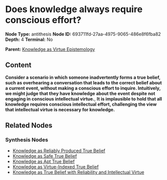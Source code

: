 # Does knowledge always require conscious effort?

**Node Type:** antithesis
**Node ID:** 693711fd-27aa-4975-9065-486e8f6fba82
**Depth:** 4
**Terminal:** No

**Parent:** [Knowledge as Virtue Epistemology](knowledge-as-virtue-epistemology-synthesis-73f17771-7858-4c6a-ac02-12aaac18abd1.md)

## Content

**Consider a scenario in which someone inadvertently forms a true belief, such as overhearing a conversation that leads to the correct belief about a current event, without making a conscious effort to inquire. Intuitively, we might judge that they have knowledge about the event despite not engaging in conscious intellectual virtue.**, **It is implausible to hold that all knowledge requires conscious intellectual effort, challenging the view that intellectual virtue is necessary for knowledge.**

## Related Nodes

### Synthesis Nodes

- [Knowledge as Reliably Produced True Belief](knowledge-as-reliably-produced-true-belief-synthesis-a61b5456-0bf1-4e86-b59d-eb38ad7ff670.md)
- [Knowledge as Safe True Belief](knowledge-as-safe-true-belief-synthesis-f55a0b46-fd3c-4fb2-8ab4-1a8039c2d7b1.md)
- [Knowledge as Apt True Belief](knowledge-as-apt-true-belief-synthesis-a08563c1-9208-4329-a26c-7f9de419bcc2.md)
- [Knowledge as Virtue-Indexed True Belief](knowledge-as-virtue-indexed-true-belief-synthesis-6a58e830-9602-42b5-8968-a46cb40219a2.md)
- [Knowledge as True Belief with Reliability and Intellectual Virtue](knowledge-as-true-belief-with-reliability-and-intellectual-virtue-synthesis-4f7eecff-90ef-481e-9d5a-7f8286ff052d.md)
